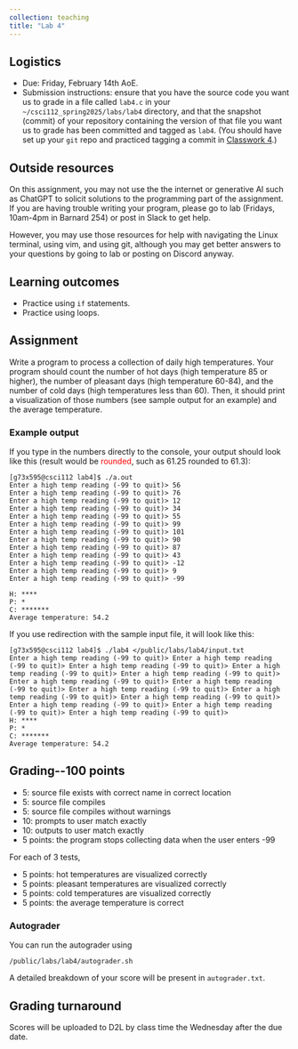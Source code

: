 ```yaml
---
collection: teaching
title: "Lab 4"
---
```


## Logistics
* Due: Friday, February 14th AoE.
* Submission instructions: ensure that you have the source code you want us to
	grade in a file called `lab4.c` in your `~/csci112_spring2025/labs/lab4`
	directory, and that the snapshot (commit) of your repository containing the version of that file you want us to grade has been committed and
	tagged as `lab4`. (You should have set up your `git` repo and practiced tagging a commit in [Classwork 4](https://fangtian-zhong.github.io/teaching/csci112-spring-2025/classwork/classwork4).)

## Outside resources

On this assignment, you may not use the the internet or generative AI such as
ChatGPT to solicit solutions to the programming part of the assignment. If you
are having trouble writing your program, please go to lab (Fridays, 10am-4pm in
Barnard 254) or post in Slack to
get help.

However, you may use those resources for help with navigating the Linux
terminal, using vim, and using git, although you may get better answers to your
questions by going to lab or posting on Discord anyway.

## Learning outcomes
* Practice using `if` statements.
* Practice using loops.

## Assignment

Write a program to process a collection of daily high temperatures. Your
program should count  the number of hot days (high temperature 85 or
higher), the number of pleasant days (high temperature 60-84), and the number
of cold days (high temperatures less than 60). Then, it should print a
visualization of those numbers (see sample output for an example) and the
average temperature.

### Example output
If you type in the numbers directly to the console, your output should look
like this (result would be <span style="color:red;">rounded</span>, such as 61.25 rounded to 61.3):
```
[g73x595@csci112 lab4]$ ./a.out
Enter a high temp reading (-99 to quit)> 56
Enter a high temp reading (-99 to quit)> 76
Enter a high temp reading (-99 to quit)> 12
Enter a high temp reading (-99 to quit)> 34
Enter a high temp reading (-99 to quit)> 55
Enter a high temp reading (-99 to quit)> 99
Enter a high temp reading (-99 to quit)> 101
Enter a high temp reading (-99 to quit)> 90
Enter a high temp reading (-99 to quit)> 87
Enter a high temp reading (-99 to quit)> 43
Enter a high temp reading (-99 to quit)> -12
Enter a high temp reading (-99 to quit)> 9
Enter a high temp reading (-99 to quit)> -99

H: ****
P: *
C: *******
Average temperature: 54.2
```
If you use redirection with the sample input file, it will look like this:
```
[g73x595@csci112 lab4]$ ./lab4 </public/labs/lab4/input.txt
Enter a high temp reading (-99 to quit)> Enter a high temp reading (-99 to quit)> Enter a high temp reading (-99 to quit)> Enter a high temp reading (-99 to quit)> Enter a high temp reading (-99 to quit)> Enter a high temp reading (-99 to quit)> Enter a high temp reading (-99 to quit)> Enter a high temp reading (-99 to quit)> Enter a high temp reading (-99 to quit)> Enter a high temp reading (-99 to quit)> Enter a high temp reading (-99 to quit)> Enter a high temp reading (-99 to quit)> Enter a high temp reading (-99 to quit)>
H: ****
P: *
C: *******
Average temperature: 54.2
```

## Grading--100 points

* 5: source file exists with correct name in correct location
* 5: source file compiles
* 5: source file compiles without warnings
* 10: prompts to user match exactly
* 10: outputs to user match exactly
* 5 points: the program stops collecting data when the user enters -99

For each of 3 tests,

* 5 points: hot temperatures are visualized correctly
* 5 points: pleasant temperatures are visualized correctly
* 5 points: cold temperatures are visualized correctly
* 5 points: the average temperature is correct

### Autograder

You can run the autograder using

```
/public/labs/lab4/autograder.sh
```

A detailed breakdown of your score will be present in `autograder.txt`.

## Grading turnaround
Scores will be uploaded to D2L by class time the Wednesday after the due date.
